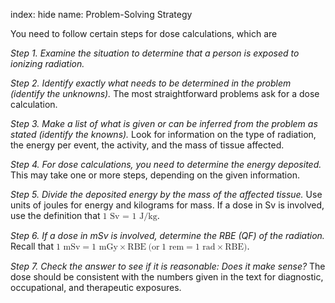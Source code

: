 index: hide
name: Problem-Solving Strategy

You need to follow certain steps for dose calculations, which are
    

 *Step 1.* *Examine the situation to determine that a person is exposed to ionizing radiation.*

 *Step 2.* *Identify exactly what needs to be determined in the problem (identify the unknowns).* The most straightforward problems ask for a dose calculation.

 *Step 3.* *Make a list of what is given or can be inferred from the problem as stated (identify the knowns).* Look for information on the type of radiation, the energy per event, the activity, and the mass of tissue affected.

 *Step 4.* *For dose calculations, you need to determine the energy deposited.* This may take one or more steps, depending on the given information.

 *Step 5.* *Divide the deposited energy by the mass of the affected tissue.* Use units of joules for energy and kilograms for mass. If a dose in Sv is involved, use the definition that <math xmlns:fo="urn:oasis:names:tc:opendocument:xmlns:xsl-fo-compatible:1.0" xmlns:m="http://www.w3.org/1998/Math/MathML" xmlns:md="http://cnx.rice.edu/mdml" xmlns="http://cnx.rice.edu/cnxml"><semantics><mrow><mtext>1 Sv = 1 J/kg</mtext></mrow></semantics></math>.

 *Step 6.* *If a dose in mSv is involved, determine the RBE (QF) of the radiation.* Recall that <math xmlns:fo="urn:oasis:names:tc:opendocument:xmlns:xsl-fo-compatible:1.0" xmlns:m="http://www.w3.org/1998/Math/MathML" xmlns:md="http://cnx.rice.edu/mdml" xmlns="http://cnx.rice.edu/cnxml"><semantics><mrow><mrow><mrow><mn>1 mSv</mn><mrow><mo stretchy="false">=</mo><mn>1 mGy</mn><mo stretchy="false">×</mo><mtext>RBE</mtext></mrow><mspace width="0.25em"/><mo stretchy="false">(</mo><mtext>or</mtext><mspace width="0.25em"/><mn>1 rem</mn><mrow><mo stretchy="false">=</mo><mn>1 rad</mn><mo stretchy="false">×</mo><mtext>RBE</mtext></mrow><mo stretchy="false">)</mo></mrow></mrow><mrow/></mrow></semantics></math>.

 *Step 7.* *Check the answer to see if it is reasonable: Does it make sense?* The dose should be consistent with the numbers given in the text for diagnostic, occupational, and therapeutic exposures.
